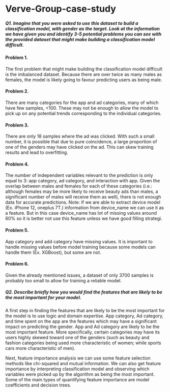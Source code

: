 # Verve-Group-case-study

##### Q1. Imagine that you were asked to use this dataset to build a classification model, with gender as the target. Look at the information we have given you and identify 3-5 potential problems you can see with the provided dataset that might make building a classification model difficult.

#### Problem 1. 
The first problem that might make building the classification model difficult is the imbalanced dataset. Because there are over twice as many males as females, the model is likely going to favour predicting users as being male.
#### Problem 2. 
There are many categories for the app and ad categories, many of which have few samples, <100. These may not be enough to allow the model to pick up on any potential trends corresponding to the individual categories.
#### Problem 3.
There are only 18 samples where the ad was clicked. With such a small number, it is possible that due to pure coincidence, a large proportion of one of the genders may have clicked on the ad. This can skew training results and lead to overfitting. 
#### Problem 4. 
The number of independent variables relevant to the prediction is only equal to 3: app category, ad category, and interaction with app. Given the overlap between males and females for each of these categories (i.e.: although females may be more likely to receive beauty ads than males, a significant number of males will receive them as well), there is not enough data for accurate predictions.
Note: If we are able to extract device model (Ex. iPhone 12, oneplus 7T.) information from device_name we can use it as a feature. But in this case device_name has lot of missing values around 60% so it is better not use this feature unless we have good filling strategi. 
#### Problem 5.
App category and add category have missing values. It is important to handle missing values before model training because some models can handle them (Ex. XGBoost), but some are not.
#### Problem 6.
Given the already mentioned issues, a dataset of only 3700 samples is probably too small to allow for training a reliable model. 

##### Q2. Describe briefly how you would find the features that are likely to be the most important for your model.
A first step in finding the features that are likely to be the most important for the model is to use logic and domain expertise. App category, Ad category, and time spent on the app are the features which may have a significant impact on predicting the gender. App and Ad category are likely to be the most important feature. More specifically, certain  categories may have its users highly skewed toward one of the genders (such as beauty and fashion categories being used more characteristic of women; while sports cars more characteristic of men). 

Next, feature importance analysis we can use some feature selection methods like chi-squared and mutual information. We can also get feature importance by interpreting classification model and observing which variables were picked up by the algorithm as being the most important. Some of the main types of quantifying feature importance are model coefficients and decision trees. 
